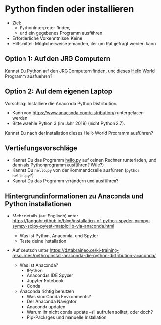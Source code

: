# Python finden oder installieren

- Ziel: 
  - Pythoninterpreter finden, 
  - und ein gegebenes Programm ausführen
- Erforderliche Vorkenntnisse: Keine
- Hilfsmittel: Möglicherweise jemanden, der um Rat gefragt werden kann

## Option 1: Auf den JRG Computern

Kannst Du Python auf den JRG Computern finden, und dieses [Hello
World](hello.py) Programm ausfuehren?

## Option 2: Auf dem eigenen Laptop

Vorschlag: Installiere die Anaconda Python Distribution.

- Kann von https://www.anaconda.com/distribution/ runtergeladen werden
- Bitte waehle Python 3 (im Jahr 2019) (nicht Python 2.7).

Kannst Du nach der Installation dieses [Hello World](hello.py) Programm ausführen?

## Vertiefungsvorschläge

- Kannst Du das Programm [hello.py](hello.py) auf deinen Rechner
  runterladen, und dann als Pythonprogramm ausführen? (Wie?)
- Kannst Du ``hello.py`` von der Kommandozeile ausführen (``python hello.py``?)
- Kannst Du das Programm verändern und ausführen?

## Hintergrundinformationen zu Anaconda und Python installationen

- Mehr details (auf Englisch) unter https://fangohr.github.io/blog/installation-of-python-spyder-numpy-sympy-scipy-pytest-matplotlib-via-anaconda.html
  - Was ist Python, Anaconda, und Spyder
  - Teste deine Installation

- Auf deutsch unter https://databraineo.de/ki-training-resources/python/install-anaconda-die-python-distribution-anaconda/
  - Was ist Anaconda?
	- IPython
	- Anacondas IDE Spyder
	- Jupyter Notebook
	- Conda
  - Anaconda richtig benutzen
	- Was sind Conda Environments?
	- Der Anaconda Navigator
	- Anaconda updaten
	- Warum ihr nicht conda update –all aufrufen solltet, oder doch?
	- Pip-Packages und manuelle Installation
